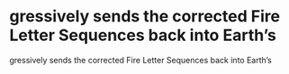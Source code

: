 # gressively sends the corrected Fire Letter Sequences back into Earth’s

gressively sends the corrected Fire Letter Sequences back into Earth’s